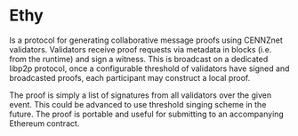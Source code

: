 # Ethy

Is a protocol for generating collaborative message proofs using CENNZnet validators.
Validators receive proof requests via metadata in blocks (i.e. from the runtime) and sign a witness.
This is broadcast on a dedicated libp2p protocol, once a configurable threshold of validators have signed and
broadcasted proofs, each participant may construct a local proof.

The proof is simply a list of signatures from all validators over the given event.
This could be advanced to use threshold singing scheme in the future.
The proof is portable and useful for submitting to an accompanying Ethereum contract.
